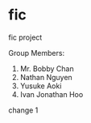 # fic
fic project

Group Members: 
1. Mr. Bobby Chan
2. Nathan Nguyen
3. Yusuke Aoki
4. Ivan Jonathan Hoo


change 1
